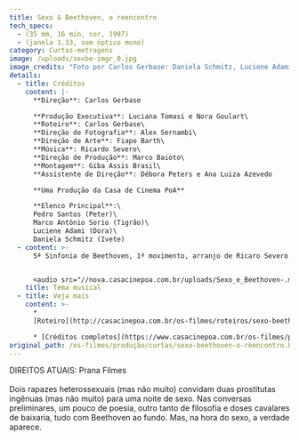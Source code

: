 ```yaml
---
title: Sexo & Beethoven, o reencontro
tech_specs:
  - (35 mm, 16 min, cor, 1997)
  - (janela 1.33, som óptico mono)
category: Curtas-metragens
image: /uploads/sexbe-imgr_0.jpg
image_credits: "Foto por Carlos Gerbase: Daniela Schmitz, Luciene Adami"
details:
  - title: Créditos
    content: |-
      **Direção**: Carlos Gerbase

      **Produção Executiva**: Luciana Tomasi e Nora Goulart\
      **Roteiro**: Carlos Gerbase\
      **Direção de Fotografia**: Alex Sernambi\
      **Direção de Arte**: Fiapo Barth\
      **Música**: Ricardo Severo\
      **Direção de Produção**: Marco Baioto\
      **Montagem**: Giba Assis Brasil\
      **Assistente de Direção**: Débora Peters e Ana Luiza Azevedo

      **Uma Produção da Casa de Cinema PoA**

      **Elenco Principal**:\
      Pedro Santos (Peter)\
      Marco Antônio Sorio (Tigrão)\
      Luciene Adami (Dora)\
      Daniela Schmitz (Ivete)
  - content: >-
      5ª Sinfonia de Beethoven, 1º movimento, arranjo de Ricaro Severo


      <audio src="//nova.casacinepoa.com.br/uploads/Sexo_e_Beethoven-.mp3" controls />
    title: Tema musical
  - title: Veja mais
    content: >-
      *
      [Roteiro](http://casacinepoa.com.br/os-filmes/roteiros/sexo-beethoven-o-reencontro)[](/uploads/Sexo_e_Beethoven-.mp3)

      * [Créditos completos](https://www.casacinepoa.com.br/os-filmes/produção/curtas/sexo-beethoven-o-reencontro-créditos-completos.html)
original_path: /os-filmes/produção/curtas/sexo-beethoven-o-reencontro.html
---
```

D﻿IREITOS ATUAIS: Prana Filmes\
\
Dois rapazes heterossexuais (mas não muito) convidam duas prostitutas ingênuas (mas não muito) para uma noite de sexo. Nas conversas preliminares, um pouco de poesia, outro tanto de filosofia e doses cavalares de baixaria, tudo com Beethoven ao fundo. Mas, na hora do sexo, a verdade aparece.